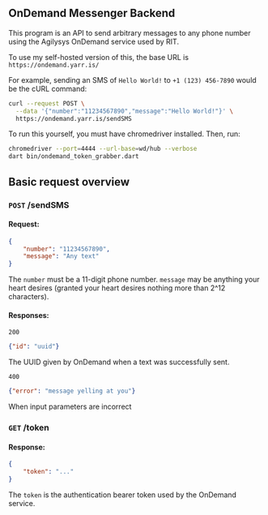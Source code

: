 ## OnDemand Messenger Backend

This program is an API to send arbitrary messages to any phone number using the Agilysys OnDemand service used by RIT.

To use my self-hosted version of this, the base URL is `https://ondemand.yarr.is/`

For example, sending an SMS of `Hello World!` to `+1 (123) 456-7890` would be the cURL command:

```bash
curl --request POST \
  --data '{"number":"11234567890","message":"Hello World!"}' \
  https://ondemand.yarr.is/sendSMS
```

To run this yourself, you must have chromedriver installed. Then, run:
```bash
chromedriver --port=4444 --url-base=wd/hub --verbose
dart bin/ondemand_token_grabber.dart
```

## Basic request overview

### `POST` /sendSMS

#### Request:

```json
{
    "number": "11234567890",
    "message": "Any text"
}
```

The `number` must be a 11-digit phone number. `message` may be anything your heart desires (granted your heart desires nothing more than 2^12 characters).

#### Responses:

`200`

```json
{"id": "uuid"}
```

The UUID given by OnDemand when a text was successfully sent.

`400`

```json
{"error": "message yelling at you"}
```

When input parameters are incorrect

### `GET` /token

#### Response:

```json
{
    "token": "..."
}
```

The `token` is the authentication bearer token used by the OnDemand service.